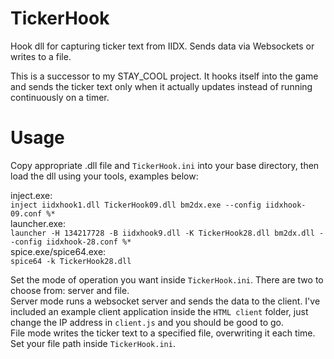 # TickerHook
Hook dll for capturing ticker text from IIDX. Sends data via Websockets or writes to a file.

This is a successor to my STAY_COOL project. It hooks itself into the game and sends the ticker text only when it actually updates instead of running continuously on a timer.  

# Usage
Copy appropriate .dll file and `TickerHook.ini` into your base directory, then load the dll using your tools, examples below:

inject.exe:  
`inject iidxhook1.dll TickerHook09.dll bm2dx.exe --config iidxhook-09.conf %*`  
launcher.exe:  
`launcher -H 134217728 -B iidxhook9.dll -K TickerHook28.dll bm2dx.dll --config iidxhook-28.conf %*`  
spice.exe/spice64.exe:  
`spice64 -k TickerHook28.dll`  

Set the mode of operation you want inside `TickerHook.ini`. There are two to choose from: server and file.  
Server mode runs a websocket server and sends the data to the client. I've included an example client application inside the `HTML client` folder, just change the IP address in `client.js` and you should be good to go.  
File mode writes the ticker text to a specified file, overwriting it each time. Set your file path inside `TickerHook.ini`.
